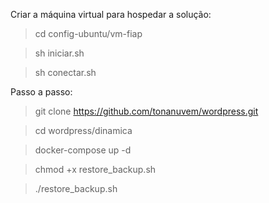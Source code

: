 Criar a máquina virtual para hospedar a solução:

> cd config-ubuntu/vm-fiap

> sh iniciar.sh

> sh conectar.sh

Passo a passo:

> git clone https://github.com/tonanuvem/wordpress.git

> cd wordpress/dinamica

> docker-compose up -d

> chmod +x restore_backup.sh

> ./restore_backup.sh
